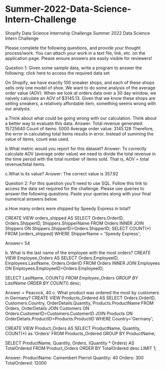 # Summer-2022-Data-Science-Intern-Challenge
Shopify Data Science Internship Challenge
Summer 2022 Data Science Intern Challenge 

Please complete the following questions, and provide your thought process/work. You can attach your work in a text file, link, etc. on the application page. Please ensure answers are easily visible for reviewers!


Question 1: Given some sample data, write a program to answer the following: click here to access the required data set

On Shopify, we have exactly 100 sneaker shops, and each of these shops sells only one model of shoe. We want to do some analysis of the average order value (AOV). When we look at orders data over a 30 day window, we naively calculate an AOV of $3145.13. Given that we know these shops are selling sneakers, a relatively affordable item, something seems wrong with our analysis. 

a.Think about what could be going wrong with our calculation. Think about a better way to evaluate this data. 
Answer:
Total revenue generated: 15725640
Count of items: 5000
Average order value: 3145.128
Therefore, the error in calculating total items results in error. Instead of summing the value of items, count was used.

b.What metric would you report for this dataset?
Answer:
To correctly calculate AOV (average order value) we need to divide the total revenue in the time period with the total number of items sold. That is, AOV = total revenue/total items.

c.What is its value?
Answer:
The correct value is 357.92


Question 2: For this question you’ll need to use SQL. Follow this link to access the data set required for the challenge. Please use queries to answer the following questions. Paste your queries along with your final numerical answers below.

a.How many orders were shipped by Speedy Express in total?

CREATE VIEW orders_shipped AS
SELECT Orders.OrderID, Orders.ShipperID, Shippers.ShipperName
FROM Orders 
INNER JOIN Shippers
ON Shippers.ShipperID=Orders.ShipperID;
SELECT COUNT(*) FROM [orders_shipped]
WHERE ShipperName = 'Speedy Express';

Answer= 54


b.	What is the last name of the employee with the most orders?
CREATE VIEW Employee_Orders AS 
SELECT Orders.EmployeeID, Employees.LastName, Orders.OrderID
FROM Orders
INNER JOIN Employees
ON Employees.EmployeeID=Orders.EmployeeID; 

SELECT LastName, COUNT(*)
FROM Employee_Orders
GROUP BY LastName
ORDER BY COUNT(*) desc;

Answer = Peacock, 40
c.	What product was ordered the most by customers in Germany?
CREATE VIEW Products_Ordered AS
SELECT Orders.OrderID, Customers.Country, OrderDetails.Quantity, Products.ProductName
FROM Orders, OrderDetails
JOIN Customers ON Orders.CustomerID=Customers.CustomerID
JOIN Products ON OrderDetails.ProductID=Products.ProductID
WHERE Country='Germany';

CREATE VIEW Product_Orders AS
SELECT ProductName, Quantity, COUNT(*) as 'Orders'
FROM Products_Ordered
GROUP BY ProductName;

SELECT ProductName, Quantity, Orders, (Quantity * Orders) AS TotalOrdered
FROM Product_Orders
ORDER BY TotalOrdered desc
LIMIT 1;

Answer:
ProductName: Camembert Pierrot
Quantity: 40
Orders: 300
TotalOrdered: 12000
